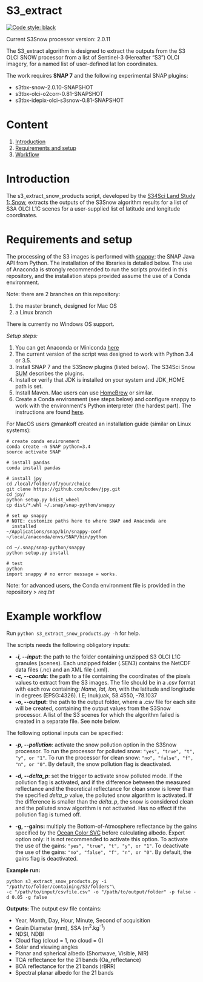 # S3_extract
[![Code style: black](https://img.shields.io/badge/code%20style-black-000000.svg)](https://github.com/ambv/black)


Current S3Snow processor version: 2.0.11

The S3_extract algorithm is designed to extract the outputs from the S3 OLCI SNOW processor from a list of Sentinel-3 (Hereafter “S3”) OLCI imagery, for a named list of user-defined lat lon coordinates.

The work requires **SNAP 7** and the following experimental SNAP plugins:

 - s3tbx-snow-2.0.10-SNAPSHOT
 - s3tbx-olci-o2corr-0.81-SNAPSHOT
 - s3tbx-idepix-olci-s3snow-0.81-SNAPSHOT

# Content

1. [Introduction](#intro)
2. [Requirements and setup](#setup)
3. [Workflow](#workflow)


<a name="intro"></a>
# Introduction
The s3_extract_snow_products script, developed by the [S34Sci Land Study 1: Snow](http://snow.geus.dk/), extracts the outputs of the S3Snow algorithm results for a list of S3A OLCI L1C scenes for a user-supplied list of latitude and longitude coordinates.

<a name="setup"></a>
# Requirements and setup
The processing of the S3 images is performed with [snappy](https://senbox.atlassian.net/wiki/spaces/SNAP/pages/19300362/How+to+use+the+SNAP+API+from+Python): the SNAP Java API from Python. The installation of the libraries is detailed below.
The use of Anaconda is strongly recommended to run the scripts provided in this repository, and the installation steps provided assume the use of a Conda environment.

Note: there are 2 branches on this repository:
1. the master branch, designed for Mac OS
2. a Linux branch

There is currently no Windows OS support.

_Setup steps:_

1. You can get Anaconda or Miniconda [here](https://www.anaconda.com/download)
2. The current version of the script was designed to work with Python 3.4 or 3.5.
3. Install SNAP 7 and the S3Snow plugins (listed below). The S34Sci Snow [SUM](https://s3tbx-snow.readthedocs.io/en/latest/) describes the plugins.
4. Install or verify that JDK is installed on your system and JDK_HOME path is set.
5. Install Maven. Mac users can use [HomeBrew](https://docs.brew.sh/Installation) or similar.
6. Create a Conda environment (see steps below) and  configure snappy to work with the environment's Python interpreter (the hardest part). The instructions are found [here](https://senbox.atlassian.net/wiki/spaces/SNAP/pages/50855941/Configure+Python+to+use+the+SNAP-Python+snappy+interface).

For MacOS users @mankoff created an installation guide (similar on Linux systems):

    # create conda environement
    conda create -n SNAP python=3.4
    source activate SNAP

    # install pandas
    conda install pandas
    
    # install jpy
    cd /local/folder/of/your/choice
    git clone https://github.com/bcdev/jpy.git
    cd jpy/
    python setup.py bdist_wheel
    cp dist/*.whl ~/.snap/snap-python/snappy

    # set up snappy
    # NOTE: customize paths here to where SNAP and Anaconda are
      installed
    ~/Applications/snap/bin/snappy-conf ~/local/anaconda/envs/SNAP/bin/python

    cd ~/.snap/snap-python/snappy
    python setup.py install

    # test
    python
    import snappy # no error message = works.

Note: for advanced users, the Conda environment file is provided in the repository > *req.txt*

<a name="workflow"></a>
# Example workflow

Run  `python s3_extract_snow_products.py -h` for help.

The scripts needs the following obligatory inputs:

 - ***-i, --input***: the path to the folder containing unzipped S3 OLCI L1C granules (scenes). Each unzipped folder (.SEN3) contains the NetCDF data files (.nc) and an XML file (.xml).
 - ***-c, --coords***: the path to a file containing the coordinates of the pixels values to extract from the S3 images. The file should be in a .csv format with each row containing: *Name, lat, lon*, with the latitude and longitude in degrees (EPSG:4326). I.E; Inukjuak, 58.4550, -78.1037 
 - **-o, --output:** the path to the output folder, where a .csv file for each site will be created, containing the output values from the S3Snow processor. A list of the S3 scenes for which the algorithm failed is created in a separate file. See note below.

The following optional inputs can be specified:

- ***-p, --pollution***: activate the snow pollution option in the S3Snow processor. To run the processor for polluted snow: `"yes", "true", "t", "y", or "1"`. To run the processor for clean snow: `"no", "false", "f", "n", or "0"`. By default, the snow pollution flag is deactivated.

 - ***-d, --delta_p***: set the trigger to activate snow polluted mode. If the pollution flag is activated, and if the difference between the measured reflectance and the theoretical reflectance for clean snow is lower than the specified *delta_p* value, the polluted snow algorithm is activated. If the difference is smaller than the *delta_p*, the snow is considered clean and the polluted snow algorithm is not activated. Has no effect if the pollution flag is turned off.

 - **-g, --gains:** multiply the Bottom-of-Atmosphere reflectance by the gains specified by the [Ocean Color SVC](https://www.eumetsat.int/website/wcm/idc/idcplg?IdcService=GET_FILE&dDocName=PDF_S3A_PN_OLCI_L2&RevisionSelectionMethod=LatestReleased&Rendition=Web) before calculating albedo. Expert option only: it is not recommended to activate this option. To activate the use of the gains: `"yes", "true", "t", "y", or "1"`. To deactivate the use of the gains: `"no", "false", "f", "n", or "0"`. By default, the gains flag is deactivated.

**Example run:**

    python s3_extract_snow_products.py -i "/path/to/folder/containing/S3/folders"\
    -c "/path/to/input/csvfile.csv" -o "/path/to/output/folder" -p false -d 0.05 -g false

**Outputs:**
The output csv file contains:

- Year, Month, Day, Hour, Minute, Second of acquisition
- Grain Diameter (mm), SSA (m<sup>2</sup>.kg<sup>-1</sup>)
- NDSI, NDBI
- Cloud flag (cloud = 1, no cloud = 0)
- Solar and viewing angles
- Planar and spherical albedo (Shortwave, Visible, NIR)
- TOA reflectance for the 21 bands (Oa_reflectance)
- BOA reflectance for the 21 bands (rBRR)
- Spectral planar albedo for the 21 bands

